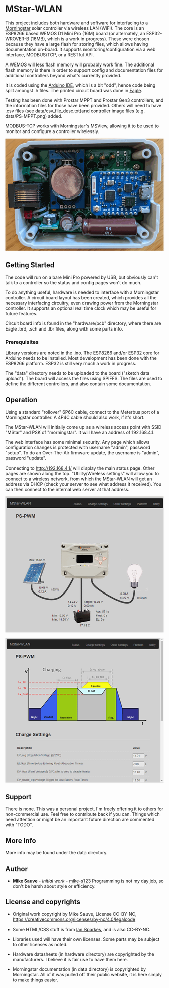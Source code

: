 # MStar-WLAN

This project includes both hardware and software for interfacing to a [Morningstar](https://www.morningstarcorp.com/) solar controller via wireless LAN (WiFi). The core is an ESP8266 based WEMOS D1 Mini Pro (16M) board (or alternately, an ESP32-WROVER-B (16MB), which is a work in progress). These were chosen because they have a large flash for storing files, which allows having documentation on-board. It supports monitoring/configuration via a web interface, MODBUS/TCP, or a RESTful API.

A WEMOS will less flash memory will probably work fine. The additional flash memory is there in order to support config and documentation files for additional controllers beyond what's currently provided.

It is coded using the [Arduino IDE](https://www.arduino.cc/en/Main/Software), which is a bit "odd", hence code being split amongst .h files. The printed circuit board was done in [Eagle](https://www.autodesk.com/products/eagle/overview).

Testing has been done with Prostar MPPT and Prostar Gen3 controllers, and the information files for those have been provided. Others will need to have .csv files (see data/csv_file_desc.txt)and controller image files (e.g. data/PS-MPPT.png) added.

MODBUS-TCP works with Morningstar's MSView, allowing it to be used to monitor and configure a controller wirelessly.

![image of hardware](https://raw.githubusercontent.com/mike-s123/MStar-WLAN/master/pics/board.png)

## Getting Started

The code will run on a bare Mini Pro powered by USB, but obviously can't talk to a controller so the status and config pages won't do much. 

To do anything useful, hardware is needed to interface with a Morningstar controller. A circuit board layout has been created, which provides all the necessary interfacing circuitry, even drawing power from the Morningstar controller. It supports an optional real time clock which may be useful for future features.

Circuit board info is found in the "hardware/pcb" directory, where there are Eagle .brd, .sch and .lbr files, along with some parts info.

### Prerequisites

Library versions are noted in the .ino. The [ESP8266](https://github.com/esp8266/Arduino) and/or [ESP32](https://github.com/espressif/arduino-esp32) core for Arduino needs to be installed. Most development has been done with the ESP8266 platform. ESP32 is still very much a work in progress.

The "data" directory needs to be uploaded to the board ("sketch data upload"). The board will access the files using SPIFFS. The files are used to define the different controllers, and also contain some documentation.

## Operation

Using a standard "rollover" 6P6C cable, connect to the Meterbus port of a Morningstar controller. A 4P4C cable should also work, if it's short.

The MStar-WLAN will initially come up as a wireless access point with SSID "MStar" and PSK of "morningstar". It will have an address of 192.168.4.1. 

The web interface has some minimal security. Any page which allows configuration changes is protected with username "admin", password "setup". To do an Over-The-Air firmware update, the username is "admin", password "update".

Connecting to http://192.168.4.1/ will display the main status page. Other pages are shown along the top. "Utility/Wireless settings" will allow you to connect to a wireless network, from which the MStar-WLAN will get an address via DHCP (check your server to see what address it received). You can then connect to the internal web server at that address.

![image of status page](https://raw.githubusercontent.com/mike-s123/MStar-WLAN/master/pics/status.png)


![image of status page](https://raw.githubusercontent.com/mike-s123/MStar-WLAN/master/pics/charge_settings.png)

## Support

There is none. This was a personal project, I'm freely offering it to others for non-commercial use. Feel free to contribute back if you can. Things which need attention or might be an important future direction are commented with "TODO".

## More Info

More info may be found under the data directory.
 
## Author

* **Mike Sauve** - *Initial work* - [mike-s123](https://github.com/mike-s123/)
Programming is not my day job, so don't be harsh about style or efficiency.

## License and copyrights

* Original work copyright by Mike Sauve, License CC-BY-NC, https://creativecommons.org/licenses/by-nc/4.0/legalcode

* Some HTML/CSS stuff is from [Ian Sparkes](https://bitbucket.org/isparkes/nixiefirmwarev2/src), and is also CC-BY-NC.

* Libraries used will have their own licenses. Some parts may be subject to other licenses as noted.

* Hardware datasheets (in hardware directory) are copyrighted by the manufacturers. I believe it is fair use to have them here.

* Morningstar documentation (in data directory) is copyrighted by Morningstar. All of it was pulled off their public website, it is here simply to make things easier.